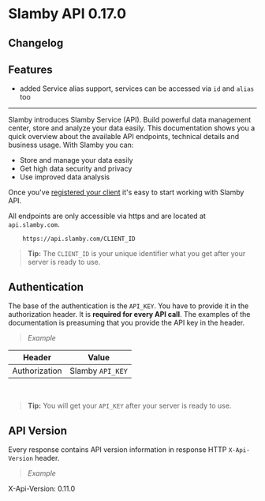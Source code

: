 # Slamby API 0.17.0

## Changelog

## Features
- added Service alias support, services can be accessed via `id` and `alias` too

---

Slamby introduces Slamby Service (API). Build powerful data management center, store and analyze your data easily. This documentation shows you a quick overview about the available API endpoints, technical details and business usage.
With Slamby you can:
* Store and manage your data easily
* Get high data security and privacy
* Use improved data analysis

Once you've
[registered your client](http://slamby.com/register/) it's easy
to start working with Slamby API.

All endpoints are only accessible via https and are located at
`api.slamby.com`.
```
    https://api.slamby.com/CLIENT_ID
```

> **Tip:** The `CLIENT_ID` is your unique identifier what you get after your server is ready to use.

## Authentication
The base of the authentication is the `API_KEY`.
You have to provide it in the authorization header. It is **required for every API call**.
The examples of the documentation is preasuming that you provide the API key in the header.

>*Example*
>
Header   |Value
---------|---
Authorization|Slamby `API_KEY`

&nbsp;

>**Tip:** You will get your `API_KEY` after your server is ready to use.

## API Version

Every response contains API version information in response HTTP `X-Api-Version` header.

>*Example*
>
X-Api-Version: 0.11.0

